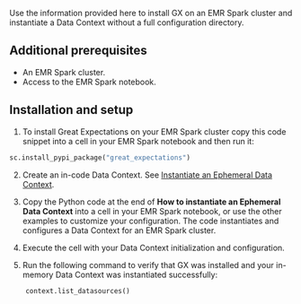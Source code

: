 Use the information provided here to install GX on an EMR Spark cluster and instantiate a Data Context without a full configuration directory.

## Additional prerequisites

- An EMR Spark cluster.
- Access to the EMR Spark notebook.

## Installation and setup

1. To install Great Expectations on your EMR Spark cluster copy this code snippet into a cell in your EMR Spark notebook and then run it:

  ```python title="Python"
  sc.install_pypi_package("great_expectations")
  ```
2. Create an in-code Data Context. See [Instantiate an Ephemeral Data Context](/core/installation_and_setup/manage_data_contexts.md?context-type=ephemeral#initialize-a-new-data-context).

3. Copy the Python code at the end of **How to instantiate an Ephemeral Data Context** into a cell in your EMR Spark notebook, or use the other examples to customize your configuration. The code instantiates and configures a Data Context for an EMR Spark cluster.

4. Execute the cell with your Data Context initialization and configuration.

5. Run the following command to verify that GX was installed and your in-memory Data Context was instantiated successfully:

  ```python title="Python"
      context.list_datasources()
   ```